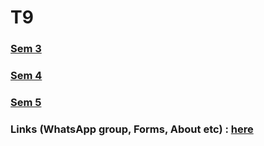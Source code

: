 # T9

### [Sem 3](./sem-3)

### [Sem 4](./sem-4)

### [Sem 5](./sem-5)

### Links (WhatsApp group, Forms, About etc) : [here](./links)
